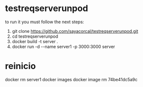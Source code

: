 # testreqserverunpod

to run it you must follow the next steps:
1) git clone https://github.com/sayacorcal/testreqserverunpod.git
2) cd testreqserverunpod
3) docker build -t server .
4) docker run -d --name server1 -p 3000:3000 server

# reinicio
docker rm server1
docker images
docker image rm 74be41dc5a9c
